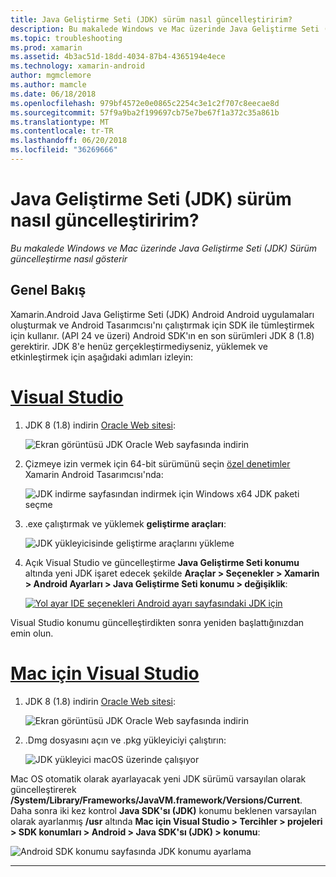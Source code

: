 ```yaml
---
title: Java Geliştirme Seti (JDK) sürüm nasıl güncelleştiririm?
description: Bu makalede Windows ve Mac üzerinde Java Geliştirme Seti (JDK) Sürüm güncelleştirme nasıl gösterir
ms.topic: troubleshooting
ms.prod: xamarin
ms.assetid: 4b3ac51d-18dd-4034-87b4-4365194e4ece
ms.technology: xamarin-android
author: mgmclemore
ms.author: mamcle
ms.date: 06/18/2018
ms.openlocfilehash: 979bf4572e0e0865c2254c3e1c2f707c8eecae8d
ms.sourcegitcommit: 57f9a9ba2f199697cb75e7be67f1a372c35a861b
ms.translationtype: MT
ms.contentlocale: tr-TR
ms.lasthandoff: 06/20/2018
ms.locfileid: "36269666"
---
```

# <a name="how-do-i-update-the-java-development-kit-jdk-version"></a>Java Geliştirme Seti (JDK) sürüm nasıl güncelleştiririm?

_Bu makalede Windows ve Mac üzerinde Java Geliştirme Seti (JDK) Sürüm güncelleştirme nasıl gösterir_

## <a name="overview"></a>Genel Bakış

Xamarin.Android Java Geliştirme Seti (JDK) Android Android uygulamaları oluşturmak ve Android Tasarımcısı'nı çalıştırmak için SDK ile tümleştirmek için kullanır. (API 24 ve üzeri) Android SDK'ın en son sürümleri JDK 8 (1.8) gerektirir. JDK 8'e henüz gerçekleştirmediyseniz, yüklemek ve etkinleştirmek için aşağıdaki adımları izleyin:

# <a name="visual-studiotabvswin"></a>[Visual Studio](#tab/vswin)

1.  JDK 8 (1.8) indirin [Oracle Web sitesi](http://www.oracle.com/technetwork/java/javase/downloads/index.html):

    ![Ekran görüntüsü JDK Oracle Web sayfasında indirin](update-jdk-images/image1.png)

2.  Çizmeye izin vermek için 64-bit sürümünü seçin [özel denetimler](https://developer.xamarin.com/releases/vs/xamarin.vs_4/xamarin.vs_4.2/#androiddesignercustomcontrols) Xamarin Android Tasarımcısı'nda:

    ![JDK indirme sayfasından indirmek için Windows x64 JDK paketi seçme](update-jdk-images/image2.png)

3.  .exe çalıştırmak ve yüklemek **geliştirme araçları**:

    ![JDK yükleyicisinde geliştirme araçlarını yükleme](update-jdk-images/image3.png)

4.  Açık Visual Studio ve güncelleştirme **Java Geliştirme Seti konumu** altında yeni JDK işaret edecek şekilde **Araçlar > Seçenekler > Xamarin > Android Ayarları > Java Geliştirme Seti konumu > değişiklik**:

    [![Yol ayar IDE seçenekleri Android ayarı sayfasındaki JDK için](update-jdk-images/image4-sml.png)](update-jdk-images/image4.png#lightbox)

Visual Studio konumu güncelleştirdikten sonra yeniden başlattığınızdan emin olun.

# <a name="visual-studio-for-mactabvsmac"></a>[Mac için Visual Studio](#tab/vsmac)

1.  JDK 8 (1.8) indirin [Oracle Web sitesi](http://www.oracle.com/technetwork/java/javase/downloads/index.html):

    ![Ekran görüntüsü JDK Oracle Web sayfasında indirin](update-jdk-images/image1.png)

2.  .Dmg dosyasını açın ve .pkg yükleyiciyi çalıştırın:

    ![JDK yükleyici macOS üzerinde çalışıyor](update-jdk-images/image5.png)

Mac OS otomatik olarak ayarlayacak yeni JDK sürümü varsayılan olarak güncelleştirerek **/System/Library/Frameworks/JavaVM.framework/Versions/Current**. Daha sonra iki kez kontrol **Java SDK'sı (JDK)** konumu beklenen varsayılan olarak ayarlanmış **/usr** altında **Mac için Visual Studio > Tercihler > projeleri > SDK konumları > Android > Java SDK'sı (JDK) > konumu**:

![Android SDK konumu sayfasında JDK konumu ayarlama](update-jdk-images/image6.png)

-----

